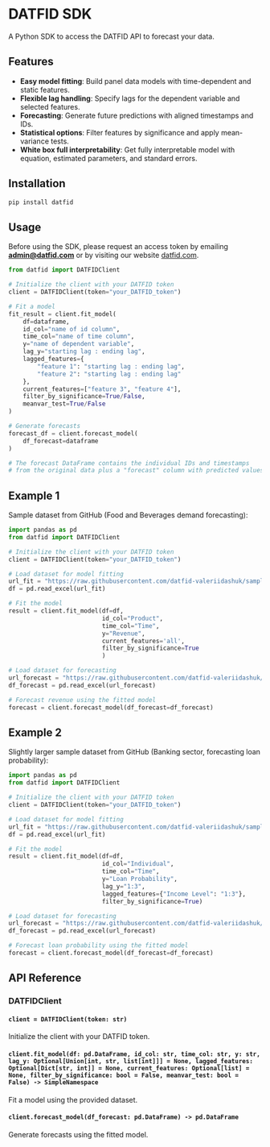 # DATFID SDK

A Python SDK to access the DATFID API to forecast your data.

## Features

- **Easy model fitting**: Build panel data models with time-dependent and static features.
- **Flexible lag handling**: Specify lags for the dependent variable and selected features.
- **Forecasting**: Generate future predictions with aligned timestamps and IDs.
- **Statistical options**: Filter features by significance and apply mean-variance tests.
- **White box full interpretability**: Get fully interpretable model with equation, estimated parameters, and standard errors.

## Installation

```bash
pip install datfid
```

## Usage

Before using the SDK, please request an access token by emailing **admin@datfid.com** or by visiting our website [datfid.com](https://datfid.com).

```python
from datfid import DATFIDClient

# Initialize the client with your DATFID token
client = DATFIDClient(token="your_DATFID_token")

# Fit a model
fit_result = client.fit_model(
    df=dataframe,
    id_col="name of id column",
    time_col="name of time column",
    y="name of dependent variable",
    lag_y="starting lag : ending lag",
    lagged_features={
        "feature 1": "starting lag : ending lag",
        "feature 2": "starting lag : ending lag"
    },
    current_features=["feature 3", "feature 4"],
    filter_by_significance=True/False,
    meanvar_test=True/False
)

# Generate forecasts
forecast_df = client.forecast_model(
    df_forecast=dataframe
)

# The forecast DataFrame contains the individual IDs and timestamps
# from the original data plus a "forecast" column with predicted values.
```

## Example 1

Sample dataset from GitHub (Food and Beverages demand forecasting):

```python
import pandas as pd
from datfid import DATFIDClient

# Initialize the client with your DATFID token
client = DATFIDClient(token="your_DATFID_token")

# Load dataset for model fitting
url_fit = "https://raw.githubusercontent.com/datfid-valeriidashuk/sample-datasets/main/Food_Beverages.xlsx"
df = pd.read_excel(url_fit)

# Fit the model
result = client.fit_model(df=df,
                          id_col="Product",
                          time_col="Time",
                          y="Revenue",
                          current_features='all',
                          filter_by_significance=True
                          )

# Load dataset for forecasting
url_forecast = "https://raw.githubusercontent.com/datfid-valeriidashuk/sample-datasets/main/Food_Beverages_forecast.xlsx"
df_forecast = pd.read_excel(url_forecast)

# Forecast revenue using the fitted model
forecast = client.forecast_model(df_forecast=df_forecast)
```

## Example 2

Slightly larger sample dataset from GitHub (Banking sector, forecasting loan probability):

```python
import pandas as pd
from datfid import DATFIDClient

# Initialize the client with your DATFID token
client = DATFIDClient(token="your_DATFID_token")

# Load dataset for model fitting
url_fit = "https://raw.githubusercontent.com/datfid-valeriidashuk/sample-datasets/main/Banking_extended.xlsx"
df = pd.read_excel(url_fit)

# Fit the model
result = client.fit_model(df=df,
                          id_col="Individual",
                          time_col="Time",
                          y="Loan Probability",
                          lag_y="1:3",
                          lagged_features={"Income Level": "1:3"},
                          filter_by_significance=True)

# Load dataset for forecasting
url_forecast = "https://raw.githubusercontent.com/datfid-valeriidashuk/sample-datasets/main/Banking_extended_forecast.xlsx"
df_forecast = pd.read_excel(url_forecast)

# Forecast loan probability using the fitted model
forecast = client.forecast_model(df_forecast=df_forecast)
```

## API Reference

### DATFIDClient

#### `client = DATFIDClient(token: str)`
Initialize the client with your DATFID token.

#### `client.fit_model(df: pd.DataFrame, id_col: str, time_col: str, y: str, lag_y: Optional[Union[int, str, list[int]]] = None, lagged_features: Optional[Dict[str, int]] = None, current_features: Optional[list] = None, filter_by_significance: bool = False, meanvar_test: bool = False) -> SimpleNamespace`
Fit a model using the provided dataset.

#### `client.forecast_model(df_forecast: pd.DataFrame) -> pd.DataFrame`
Generate forecasts using the fitted model.
